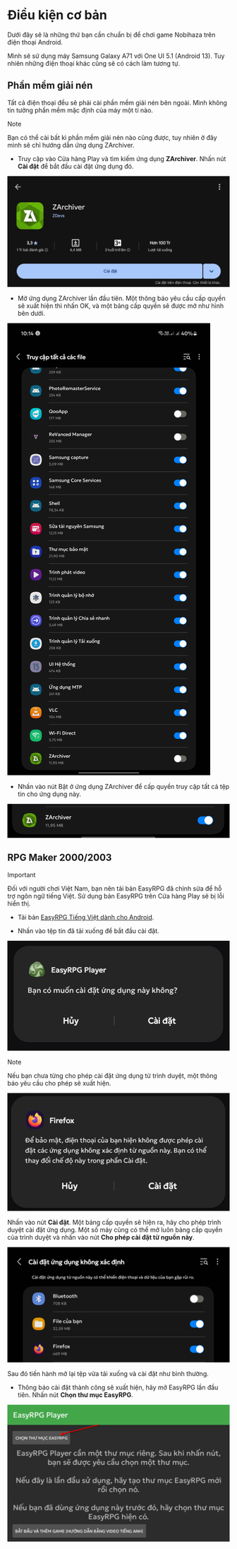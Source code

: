 # Điều kiện cơ bản

Dưới đây sẽ là những thứ bạn cần chuẩn bị để chơi game Nobihaza trên điện thoại Android.

Mình sẽ sử dụng máy Samsung Galaxy A71 với One UI 5.1 (Android 13). Tuy nhiên những điện thoại khác cũng sẽ có cách làm tương tự.

## Phần mềm giải nén

Tất cả điện thoại đều sẽ phải cài phần mềm giải nén bên ngoài. Mình không tin tưởng phần mềm mặc định của máy một tí nào.

> [!NOTE]
> Bạn có thể cài bất kì phần mềm giải nén nào cũng được, tuy nhiên ở đây mình sẽ chỉ hướng dẫn ứng dụng ZArchiver.

* Truy cập vào Cửa hàng Play và tìm kiếm ứng dụng **ZArchiver**. Nhấn nút **Cài đặt** để bắt đầu cài đặt ứng dụng đó.

![](<images/Screenshot_20250731_101244_Google Play Store.png>)

* Mở ứng dụng ZArchiver lần đầu tiên. Một thông báo yêu cầu cấp quyền sẽ xuất hiện thì nhấn OK, và một bảng cấp quyền sẽ được mở như hình bên dưới.

![](images/Screenshot_20250731_101428_Settings.png)

* Nhấn vào nút Bật ở ứng dụng ZArchiver để cấp quyền truy cập tất cả tệp tin cho ứng dụng này.

![](images/tempFileForShare_20250731-101658.png)

## RPG Maker 2000/2003

> [!IMPORTANT]
> Đối với người chơi Việt Nam, bạn nên tải bản EasyRPG đã chỉnh sửa để hỗ trợ ngôn ngữ tiếng Việt.
> Sử dụng bản EasyRPG trên Cửa hàng Play sẽ bị lỗi hiển thị.

* Tải bản [EasyRPG Tiếng Việt dành cho Android](https://github.com/The-Firefly-Project/EasyRPGPlayer-Vietnamese/releases/download/0.8.1.1/android.apk).

* Nhấn vào tệp tin đã tải xuống để bắt đầu cài đặt.

![](images/tempFileForShare_20250731-102538.png)

> [!NOTE]
> Nếu bạn chưa từng cho phép cài đặt ứng dụng từ trình duyệt, một thông báo yêu cầu cho phép sẽ xuất hiện.
>
> ![](images/tempFileForShare_20250731-102235.png)
>
> Nhấn vào nút **Cài đặt**. Một bảng cấp quyền sẽ hiện ra, hãy cho phép trình duyệt cài đặt ứng dụng. Một số máy cũng có thể mở luôn bảng cấp quyền của trình duyệt và nhấn vào nút **Cho phép cài đặt từ nguồn này**.
>
> ![](images/tempFileForShare_20250731-102433.png)
>
> Sau đó tiến hành mở lại tệp vừa tải xuống và cài đặt như bình thường.

* Thông báo cài đặt thành công sẽ xuất hiện, hãy mở EasyRPG lần đầu tiên. Nhấn nút **Chọn thư mục EasyRPG**.

![](images/image.png)